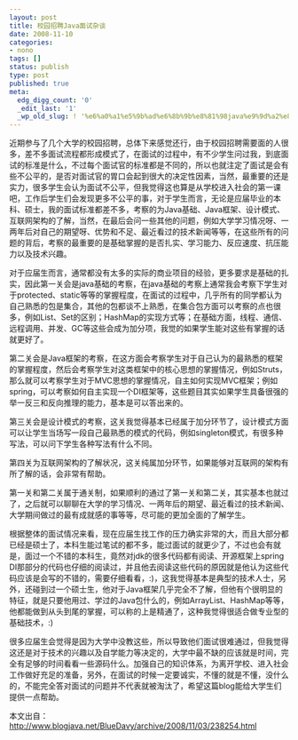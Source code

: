 ```yaml
---
layout: post
title: 校园招聘Java面试杂谈
date: 2008-11-10
categories:
- nono
tags: []
status: publish
type: post
published: true
meta:
  edg_digg_count: '0'
  _edit_last: '1'
  _wp_old_slug: ! '%e6%a0%a1%e5%9b%ad%e6%8b%9b%e8%81%98java%e9%9d%a2%e8%af%95%e6%9d%82%e8%b0%88'
---
```

<p>近期参与了几个大学的校园招聘，总体下来感觉还行，由于校园招聘需要面的人很多，差不多面试流程都形成模式了，在面试的过程中，有不少学生问过我，到底面试的标准是什么，不过每个面试官的标准都是不同的，所以也就注定了面试是会有些不公平的，是否对面试官的胃口会起到很大的决定性因素，当然，最重要的还是实力，很多学生会认为面试不公平，但我觉得这也算是从学校进入社会的第一课吧，工作后学生们会发现更多不公平的事，对于学生而言，无论是应届毕业的本科、硕士，我的面试标准都差不多，考察的为Java基础、Java框架、设计模式、互联网架构的了解，当然，在最后会问一些其他的问题，例如大学学习情况呀、一两年后对自己的期望呀、优势和不足、最近看过的技术新闻等等，在这些所有的问题的背后，考察的最重要的是基础掌握的是否扎实、学习能力、反应速度、抗压能力以及技术兴趣。</p>
<p>对于应届生而言，通常都没有太多的实际的商业项目的经验，更多要求是基础的扎实，因此第一关会是java基础的考察，在java基础的考察上通常我会考察下学生对于protected、static等等的掌握程度，在面试的过程中，几乎所有的同学都认为自己熟悉的包是集合，其他的包都谈不上熟悉，在集合包方面可以考察的点也很多，例如List、Set的区别；HashMap的实现方式等；在基础方面，线程、通信、远程调用、并发、GC等这些会成为加分项，我觉的如果学生能对这些有掌握的话就更好了。</p>
<p>第二关会是Java框架的考察，在这方面会考察学生对于自己认为的最熟悉的框架的掌握程度，然后会考察学生对这类框架中的核心思想的掌握情况，例如Struts，那么就可以考察学生对于MVC思想的掌握情况，自主如何实现MVC框架；例如spring，可以考察如何自主实现一个DI框架等，这些题目其实如果学生具备很强的举一反三和反向推理的能力，基本是可以答出来的。</p>
<p>第三关会是设计模式的考察，这关我觉得基本已经属于加分环节了，设计模式方面可以让学生当场写一段自己最熟悉的模式的代码，例如singleton模式，有很多种写法，可以问下学生各种写法有什么不同。</p>
<p>第四关为互联网架构的了解状况，这关纯属加分环节，如果能够对互联网的架构有所了解的话，会非常有帮助。</p>
<p>第一关和第二关属于通关制，如果顺利的通过了第一关和第二关，其实基本也就过了，之后就可以聊聊在大学的学习情况、一两年后的期望、最近看过的技术新闻、大学期间做过的最有成就感的事等等，尽可能的更加全面的了解学生。</p>
<p>根据整体的面试情况来看，现在应届生找工作的压力确实非常的大，而且大部分都已经是硕士了，本科生能过笔试的都不多，能过面试的就更少了，不过也会有就是，面过一个不错的本科生，竟然对jdk的很多代码都有阅读、开源框架上spring DI那部分的代码也仔细的阅读过，并且他去阅读这些代码的原因就是他认为这些代码应该是会写的不错的，需要仔细看看，:)，这我觉得基本是典型的技术人士，另外，还碰到过一个硕士生，他对于Java框架几乎完全不了解，但他有个很明显的特征，就是只要他用过、学过的Java包什么的，例如ArrayList、HashMap等等，他都能做到从头到尾的掌握，可以称的上是精通了，这种我觉得很适合做专业型的基础技术，:)</p>
<p>很多应届生会觉得是因为大学中没教这些，所以导致他们面试很难通过，但我觉得这还是对于技术的兴趣以及自学能力等决定的，大学中最不缺的应该就是时间，完全有足够的时间看看一些源码什么。加强自己的知识体系，为离开学校、进入社会工作做好充足的准备，另外，在面试的时候一定要诚实，不懂的就是不懂，没什么的，不能完全答对面试的问题并不代表就被淘汰了，希望这篇blog能给大学生们提供一点帮助。</p>
<p>本文出自：<a href="http://www.blogjava.net/BlueDavy/archive/2008/11/03/238254.html">http://www.blogjava.net/BlueDavy/archive/2008/11/03/238254.html</a></p>
